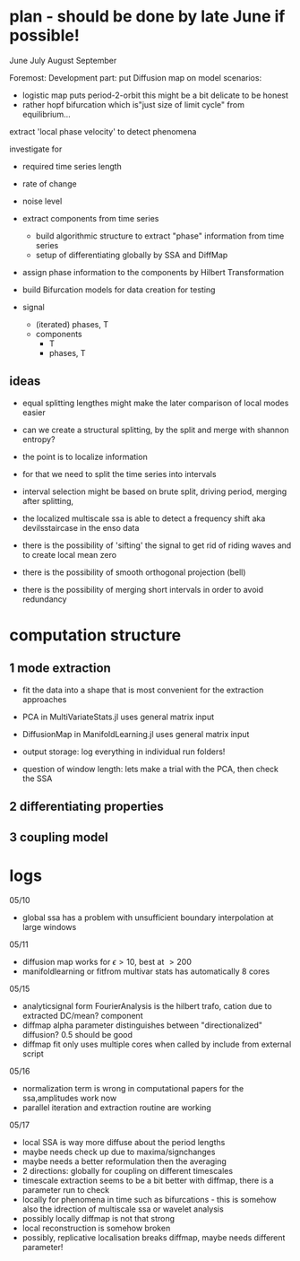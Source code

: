 # plan - should be done by late June if possible!

June
July
August
September

Foremost:
Development part:
put Diffusion map on model scenarios:
- logistic map puts period-2-orbit this might be a bit delicate to be honest
- rather hopf bifurcation which is"just size of limit cycle" from equilibrium...

extract 'local phase velocity' to detect phenomena

investigate for
- required time series length
- rate of change
- noise level


- extract components from time series
	- build algorithmic structure to extract "phase" information from time series
	- setup of differentiating globally by SSA and DiffMap
- assign phase information to the components by Hilbert Transformation
- build Bifurcation models for data creation for testing

- signal
	- (iterated) phases, T
	- components
		- T
		- phases, T

## ideas

- equal splitting lengthes might make the later comparison of local modes easier
- can we create a structural splitting, by the split and merge with shannon entropy?
- the point is to localize information
- for that we need to split the time series into intervals
- interval selection might be based on brute split, driving period, merging after splitting, 

- the localized multiscale ssa is able to detect a frequency shift aka devilsstaircase in the enso data

- there is the possibility of 'sifting' the signal to get rid of riding waves and to create local mean zero
- there is the possibility of smooth orthogonal projection (bell)
- there is the possibility of merging short intervals in order to avoid redundancy

# computation structure

## 1 mode extraction

- fit the data into a shape that is most convenient for the extraction approaches
- PCA in MultiVariateStats.jl uses general matrix input
- DiffusionMap in ManifoldLearning.jl uses general matrix input
- output storage: log everything in individual run folders!
	
- question of window length: lets make a trial with the PCA, then check the SSA
	

## 2 differentiating properties

## 3 coupling model

# logs
05/10
- global ssa has a problem with unsufficient boundary interpolation at large windows

05/11
- diffusion map works for $\epsilon>10$, best at $>200$
- manifoldlearning or fitfrom multivar stats has automatically 8 cores

05/15
- analyticsignal form FourierAnalysis is the hilbert trafo, cation due to extracted DC/mean? component
- diffmap alpha parameter distinguishes between "directionalized" diffusion? 0.5 should be good
- diffmap fit only uses multiple cores when called by include from external script

05/16
- normalization term is wrong in computational papers for the ssa,amplitudes work now
- parallel iteration and extraction routine are working

05/17
- local SSA is way more diffuse about the period lengths
- maybe needs check up due to maxima/signchanges
- maybe needs a better reformulation then the averaging
- 2 directions: globally for coupling on different timescales
- timescale extraction seems to be a bit better with diffmap, there is a parameter run to check
- locally for phenomena in time such as bifurcations - this is somehow also the idrection of multiscale ssa or wavelet analysis
- possibly locally diffmap is not that strong
- local reconstruction is somehow broken
- possibly, replicative localisation breaks diffmap, maybe needs different parameter!
